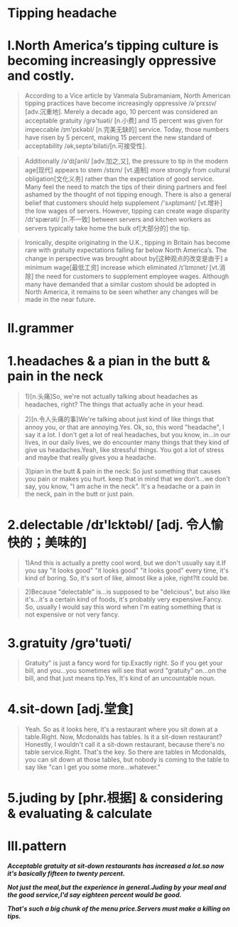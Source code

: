 # Tipping headache
# I.North America’s tipping culture is becoming increasingly oppressive and costly.
> According to a Vice article by Vanmala Subramaniam, North American tipping practices have become increasingly oppressive /ə'prɛsɪv/ [adv.沉重地]. Merely a decade ago, 10 percent was considered an acceptable gratuity /ɡrə'tuəti/ [n.小费] and 15 percent was given for impeccable /ɪm'pɛkəbl/ [n.完美无缺的] service. Today, those numbers have risen by 5 percent, making 15 percent the new standard of acceptability /ək,septə'biləti/[n.可接受性].

> Additionally /ə'dɪʃənli/ [adv.加之,又], the pressure to tip in the modern age[现代] appears to stem /stɛm/ [vt.遏制] more strongly from cultural obligation[文化义务] rather than the expectation of good service. Many feel the need to match the tips of their dining partners and feel ashamed by the thought of not tipping enough. There is also a general belief that customers should help supplement /'sʌplɪmənt/ [vt.增补] the low wages of servers. However, tipping can create wage disparity /dɪ'spærəti/ [n.不一致] between servers and kitchen workers as servers typically take home the bulk of[大部分的] the tip.

> Ironically, despite originating in the U.K., tipping in Britain has become rare with gratuity expectations falling far below North America’s. The change in perspective was brought about by[这种观点的改变是由于] a minimum wage[最低工资] increase which eliminated /ɪ'lɪmɪnet/ [vt.消除] the need for customers to supplement employee wages. Although many have demanded that a similar custom should be adopted in North America, it remains to be seen whether any changes will be made in the near future.

# II.grammer
# 1.headaches & a pian in the butt & pain in the neck
> 1)[n.头痛]So, we're not actually talking about headaches as headaches, right? The things that actually ache in your head. 

> 2)[n.令人头痛的事]We're talking about just kind of like things that annoy you, or that are annoying.Yes. Ok, so, this word "headache", I say it a lot. I don't get a lot of real headaches, but you know, in...in our lives, in our daily lives, we do encounter many things that they kind of give us headaches.Yeah, like stressful things. You got a lot of stress and maybe that really gives you a headache.

> 3)pian in the butt & pain in the neck: So just something that causes you pain or makes you hurt. keep that in mind that we don't...we don't say, you know, "I am ache in the neck". It's a headache or a pain in the neck, pain in the butt or just pain.

# 2.delectable /dɪ'lɛktəbl/ [adj. 令人愉快的；美味的]
> 1)And this is actually a pretty cool word, but we don't usually say it.If you say "it looks good" "it looks good" "it looks good" every time, it's kind of boring. So, it's sort of like, almost like a joke, right?It could be. 

> 2)Because "delectable" is...is supposed to be "delicious", but also like it's...it's a certain kind of foods, it's probably very expensive.Fancy. So, usually I would say this word when I'm eating something that is not expensive or not very fancy.

# 3.gratuity  /ɡrə'tuəti/ 
> Gratuity" is just a fancy word for tip.Exactly right. So if you get your bill, and you...you sometimes will see that word "gratuity" on...on the bill, and that just means tip.Yes, It's kind of an uncountable noun.

# 4.sit-down [adj.堂食]
> Yeah. So as it looks here, it's a restaurant where you sit down at a table.Right. Now, Mcdonalds has tables. Is it a sit-down restaurant?Honestly, I wouldn't call it a sit-down restaurant, because there's no table service.Right. That's the key. So there are tables in Mcdonalds, you can sit down at those tables, but nobody is coming to the table to say like "can I get you some more...whatever."

# 5.juding by [phr.根据] & considering & evaluating & calculate
> 




# III.pattern
***Acceptable gratuity at sit-down restaurants has increased a lot.so now it's basically fifteen to twenty percent.***

***Not just the meal,but the experience in general.Juding by your meal and the good service,I'd say eighteen percent would be good.***

***That's such a big chunk of the menu price.Servers must make a killing on tips.***












